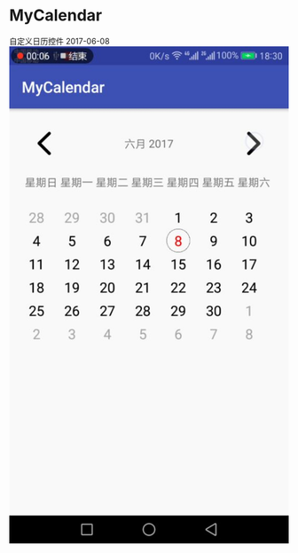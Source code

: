 # MyCalendar
自定义日历控件  2017-06-08
![Alt 自定义日历控件](https://github.com/manwuyuantao/MyCalendar/blob/master/Screenshots/1.jpg)
